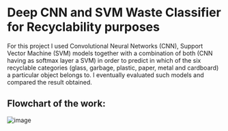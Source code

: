 # Deep CNN and SVM Waste Classifier for Recyclability purposes

For this project I used Convolutional Neural Networks (CNN), Support Vector Machine (SVM) models together with a combination of both (CNN having as softmax layer a SVM) in order to predict in
which of the six recyclable categories (glass, garbage, plastic, paper, metal and cardboard) a particular object belongs to. 
I eventually evaluated such models and compared the result obtained.

## Flowchart of the work:

![image](https://user-images.githubusercontent.com/77294126/210639966-3f32f011-b7d7-44bd-8680-a5e4accc20b6.png)
